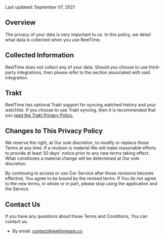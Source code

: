 Last updated: September 07, 2021

## Overview
The privacy of your data is very important to us. In this policy, we detail what data is collected when you use ReelTime.

## Collected Information
ReelTime does not collect any of your data. Should you choose to use third-party integrations, then please refer to the section associated with said integration.

## Trakt
ReelTime has optional Trakt support for syncing watched history and your watchlist. If you choose to use Trakt syncing, then it is recommended that you [read the Trakt Privacy Policy.](https://trakt.tv/privacy)

## Changes to This Privacy Policy
We reserve the right, at Our sole discretion, to modify or replace these Terms at any time. If a revision is material We will make reasonable efforts to provide at least 30 days' notice prior to any new terms taking effect. What constitutes a material change will be determined at Our sole discretion.

By continuing to access or use Our Service after those revisions become effective, You agree to be bound by the revised terms. If You do not agree to the new terms, in whole or in part, please stop using the application and the Service.

## Contact Us
If you have any questions about these Terms and Conditions, You can contact us:
* By email: contact@reeltimeapp.co